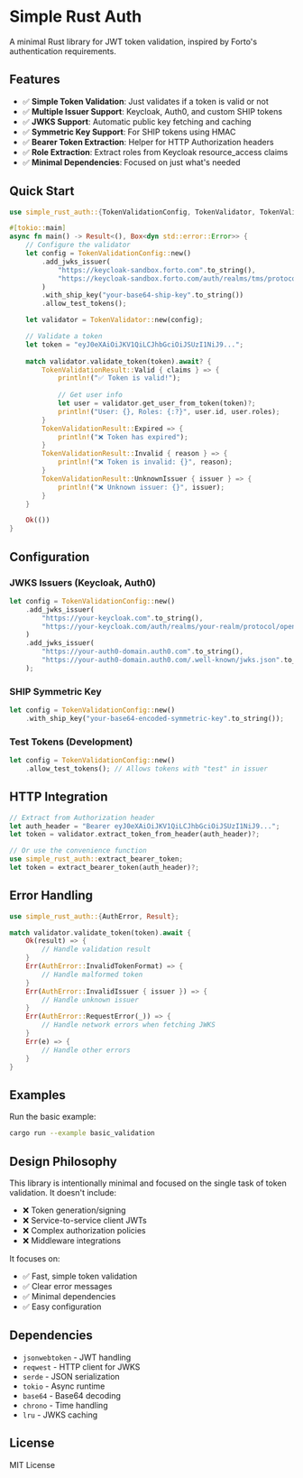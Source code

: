 # Simple Rust Auth

A minimal Rust library for JWT token validation, inspired by Forto's authentication requirements.

## Features

- ✅ **Simple Token Validation**: Just validates if a token is valid or not
- ✅ **Multiple Issuer Support**: Keycloak, Auth0, and custom SHIP tokens
- ✅ **JWKS Support**: Automatic public key fetching and caching
- ✅ **Symmetric Key Support**: For SHIP tokens using HMAC
- ✅ **Bearer Token Extraction**: Helper for HTTP Authorization headers
- ✅ **Role Extraction**: Extract roles from Keycloak resource_access claims
- ✅ **Minimal Dependencies**: Focused on just what's needed

## Quick Start

```rust
use simple_rust_auth::{TokenValidationConfig, TokenValidator, TokenValidationResult};

#[tokio::main]
async fn main() -> Result<(), Box<dyn std::error::Error>> {
    // Configure the validator
    let config = TokenValidationConfig::new()
        .add_jwks_issuer(
            "https://keycloak-sandbox.forto.com".to_string(),
            "https://keycloak-sandbox.forto.com/auth/realms/tms/protocol/openid-connect/certs".to_string()
        )
        .with_ship_key("your-base64-ship-key".to_string())
        .allow_test_tokens();

    let validator = TokenValidator::new(config);

    // Validate a token
    let token = "eyJ0eXAiOiJKV1QiLCJhbGciOiJSUzI1NiJ9...";
    
    match validator.validate_token(token).await? {
        TokenValidationResult::Valid { claims } => {
            println!("✅ Token is valid!");
            
            // Get user info
            let user = validator.get_user_from_token(token)?;
            println!("User: {}, Roles: {:?}", user.id, user.roles);
        }
        TokenValidationResult::Expired => {
            println!("❌ Token has expired");
        }
        TokenValidationResult::Invalid { reason } => {
            println!("❌ Token is invalid: {}", reason);
        }
        TokenValidationResult::UnknownIssuer { issuer } => {
            println!("❌ Unknown issuer: {}", issuer);
        }
    }

    Ok(())
}
```

## Configuration

### JWKS Issuers (Keycloak, Auth0)

```rust
let config = TokenValidationConfig::new()
    .add_jwks_issuer(
        "https://your-keycloak.com".to_string(),
        "https://your-keycloak.com/auth/realms/your-realm/protocol/openid-connect/certs".to_string()
    )
    .add_jwks_issuer(
        "https://your-auth0-domain.auth0.com".to_string(),
        "https://your-auth0-domain.auth0.com/.well-known/jwks.json".to_string()
    );
```

### SHIP Symmetric Key

```rust
let config = TokenValidationConfig::new()
    .with_ship_key("your-base64-encoded-symmetric-key".to_string());
```

### Test Tokens (Development)

```rust
let config = TokenValidationConfig::new()
    .allow_test_tokens(); // Allows tokens with "test" in issuer
```

## HTTP Integration

```rust
// Extract from Authorization header
let auth_header = "Bearer eyJ0eXAiOiJKV1QiLCJhbGciOiJSUzI1NiJ9...";
let token = validator.extract_token_from_header(auth_header)?;

// Or use the convenience function
use simple_rust_auth::extract_bearer_token;
let token = extract_bearer_token(auth_header)?;
```

## Error Handling

```rust
use simple_rust_auth::{AuthError, Result};

match validator.validate_token(token).await {
    Ok(result) => {
        // Handle validation result
    }
    Err(AuthError::InvalidTokenFormat) => {
        // Handle malformed token
    }
    Err(AuthError::InvalidIssuer { issuer }) => {
        // Handle unknown issuer
    }
    Err(AuthError::RequestError(_)) => {
        // Handle network errors when fetching JWKS
    }
    Err(e) => {
        // Handle other errors
    }
}
```

## Examples

Run the basic example:

```bash
cargo run --example basic_validation
```

## Design Philosophy

This library is intentionally minimal and focused on the single task of token validation. It doesn't include:

- ❌ Token generation/signing
- ❌ Service-to-service client JWTs  
- ❌ Complex authorization policies
- ❌ Middleware integrations

It focuses on:

- ✅ Fast, simple token validation
- ✅ Clear error messages
- ✅ Minimal dependencies
- ✅ Easy configuration

## Dependencies

- `jsonwebtoken` - JWT handling
- `reqwest` - HTTP client for JWKS
- `serde` - JSON serialization
- `tokio` - Async runtime
- `base64` - Base64 decoding
- `chrono` - Time handling
- `lru` - JWKS caching

## License

MIT License

